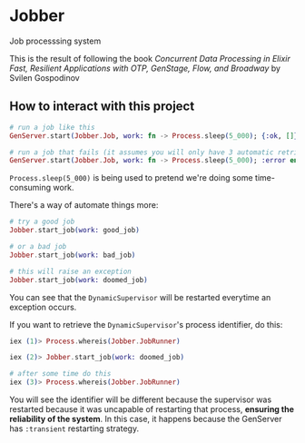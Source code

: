 # Jobber

Job processsing system

This is the result of following the book _Concurrent Data Processing in Elixir Fast, Resilient Applications with OTP, GenStage, Flow, and Broadway_ by Svilen Gospodinov

## How to interact with this project

```Elixir
# run a job like this
GenServer.start(Jobber.Job, work: fn -> Process.sleep(5_000); {:ok, []} end)

# run a job that fails (it assumes you will only have 3 automatic retries)
GenServer.start(Jobber.Job, work: fn -> Process.sleep(5_000); :error end)
```

`Process.sleep(5_000)` is being used to pretend we're doing some time-consuming work.

There's a way of automate things more:

```Elixir
# try a good job
Jobber.start_job(work: good_job)

# or a bad job
Jobber.start_job(work: bad_job)

# this will raise an exception
Jobber.start_job(work: doomed_job)
```

You can see that the `DynamicSupervisor` will be restarted everytime an exception occurs.

If you want to retrieve the `DynamicSupervisor`'s process identifier, do this:

```Elixir
iex (1)> Process.whereis(Jobber.JobRunner)

iex (2)> Jobber.start_job(work: doomed_job)

# after some time do this
iex (3)> Process.whereis(Jobber.JobRunner)
```

You will see the identifier will be different because the supervisor was restarted because it was uncapable of restarting that process, **ensuring the reliability of the system**. In this case, it happens because the GenServer has `:transient` restarting strategy.
